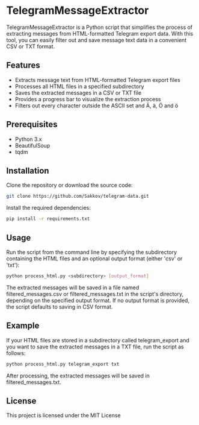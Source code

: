 # TelegramMessageExtractor
TelegramMessageExtractor is a Python script that simplifies the process of extracting messages from HTML-formatted Telegram export data. With this tool, you can easily filter out and save message text data in a convenient CSV or TXT format.

## Features
- Extracts message text from HTML-formatted Telegram export files
- Processes all HTML files in a specified subdirectory
- Saves the extracted messages in a CSV or TXT file
- Provides a progress bar to visualize the extraction process
- Filters out every character outside the ASCII set and Ä, ä, Ö and ö

## Prerequisites
- Python 3.x
- BeautifulSoup
- tqdm

## Installation
Clone the repository or download the source code: 
```bash
git clone https://github.com/Sakkov/telegram-data.git
```

Install the required dependencies:
```bash
pip install -r requirements.txt
```

## Usage
Run the script from the command line by specifying the subdirectory containing the HTML files and an optional output format (either 'csv' or 'txt'):

```bash
python process_html.py <subdirectory> [output_format]
```

The extracted messages will be saved in a file named filtered_messages.csv or filtered_messages.txt in the script's directory, depending on the specified output format. If no output format is provided, the script defaults to saving in CSV format.

## Example
If your HTML files are stored in a subdirectory called telegram_export and you want to save the extracted messages in a TXT file, run the script as follows:

```bash
python process_html.py telegram_export txt
```

After processing, the extracted messages will be saved in filtered_messages.txt.

## License
This project is licensed under the MIT License
